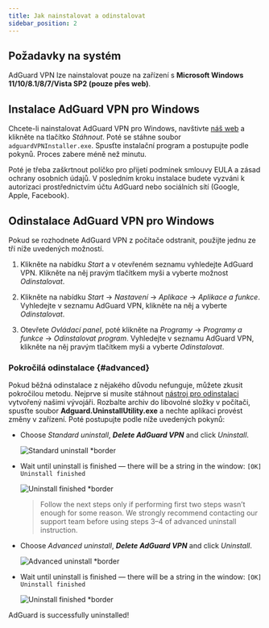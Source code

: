 ```yaml
---
title: Jak nainstalovat a odinstalovat
sidebar_position: 2
---
```


## Požadavky na systém

AdGuard VPN lze nainstalovat pouze na zařízení s **Microsoft Windows 11/10/8.1/8/7/Vista SP2 (pouze přes web)**.

## Instalace AdGuard VPN pro Windows

Chcete-li nainstalovat AdGuard VPN pro Windows, navštivte [náš web](https://adguard-vpn.com/welcome.html) a klikněte na tlačítko *Stáhnout*. Poté se stáhne soubor `adguardVPNInstaller.exe`. Spusťte instalační program a postupujte podle pokynů. Proces zabere méně než minutu.

Poté je třeba zaškrtnout políčko pro přijetí podmínek smlouvy EULA a zásad ochrany osobních údajů. V posledním kroku instalace budete vyzváni k autorizaci prostřednictvím účtu AdGuard nebo sociálních sítí (Google, Apple, Facebook).

## Odinstalace AdGuard VPN pro Windows

Pokud se rozhodnete AdGuard VPN z počítače odstranit, použijte jednu ze tří níže uvedených možností.

1. Klikněte na nabídku *Start* a v otevřeném seznamu vyhledejte AdGuard VPN. Klikněte na něj pravým tlačítkem myši a vyberte možnost *Odinstalovat*.

2. Klikněte na nabídku *Start* → *Nastavení* → *Aplikace* → *Aplikace a funkce*. Vyhledejte v seznamu AdGuard VPN, klikněte na něj a vyberte *Odinstalovat*.

3. Otevřete *Ovládací panel*, poté klikněte na *Programy* → *Programy a funkce* → *Odinstalovat program*. Vyhledejte v seznamu AdGuard VPN, klikněte na něj pravým tlačítkem myši a vyberte *Odinstalovat*.

### Pokročilá odinstalace {#advanced}

Pokud běžná odinstalace z nějakého důvodu nefunguje, můžete zkusit pokročilou metodu. Nejprve si musíte stáhnout [nástroj pro odinstalaci](https://cdn.adtidy.org/distr/windows/Uninstall_Utility.zip) vytvořený našimi vývojáři. Rozbalte archiv do libovolné složky v počítači, spusťte soubor **Adguard.UninstallUtility.exe** a nechte aplikaci provést změny v zařízení. Poté postupujte podle níže uvedených pokynů:

- Choose *Standard uninstall*, ***Delete AdGuard VPN*** and click *Uninstall*.

    ![Standard uninstall *border](https://cdn.adguardvpn.com/content/kb/ad_blocker/windows/installation/standard-uninstall.png)

- Wait until uninstall is finished — there will be a string in the window: `[OK] Uninstall finished`

    ![Uninstall finished *border](https://cdn.adguardvpn.com/content/kb/ad_blocker/windows/installation/standard-uninstall-2.png)

    > Follow the next steps only if performing first two steps wasn’t enough for some reason. We strongly recommend contacting our support team before using steps 3–4 of advanced uninstall instruction.

- Choose *Advanced uninstall*, ***Delete AdGuard VPN*** and click *Uninstall*.

    ![Advanced uninstall *border](https://cdn.adguardvpn.com/content/kb/ad_blocker/windows/installation/advanced-uninstall.png)

- Wait until uninstall is finished — there will be a string in the window: `[OK] Uninstall finished`

    ![Uninstall finished *border](https://cdn.adguardvpn.com/content/kb/ad_blocker/windows/installation/advanced-uninstall-2.png)

AdGuard is successfully uninstalled!
